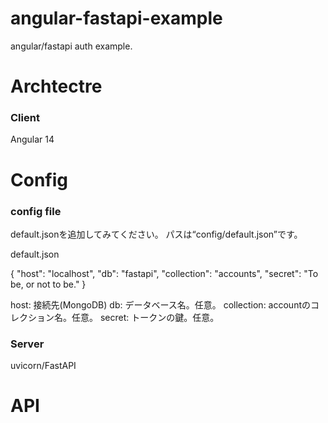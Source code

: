 # angular-fastapi-example

angular/fastapi auth example.


# Archtectre
### Client

Angular 14

# Config

### config file

default.jsonを追加してみてください。
パスは“config/default.json”です。


default.json

{
	"host": "localhost",
    "db": "fastapi",
    "collection": "accounts",
    "secret": "To be, or not to be."
}


host: 接続先(MongoDB)
db: データベース名。任意。
collection: accountのコレクション名。任意。
secret: トークンの鍵。任意。



### Server

uvicorn/FastAPI


# API

